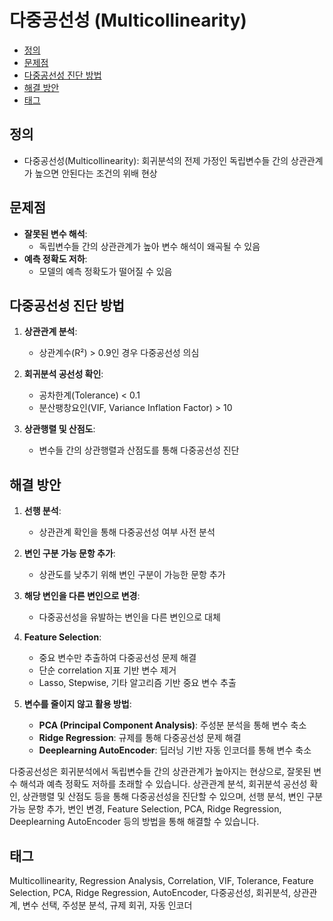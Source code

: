 # 다중공선성 (Multicollinearity)

<!-- mtoc-start -->

- [정의](#정의)
- [문제점](#문제점)
- [다중공선성 진단 방법](#다중공선성-진단-방법)
- [해결 방안](#해결-방안)
- [태그](#태그)

<!-- mtoc-end -->

## 정의

- 다중공선성(Multicollinearity): 회귀분석의 전제 가정인 독립변수들 간의 상관관계가 높으면 안된다는 조건의 위배 현상

## 문제점

- **잘못된 변수 해석**:
  - 독립변수들 간의 상관관계가 높아 변수 해석이 왜곡될 수 있음
- **예측 정확도 저하**:
  - 모델의 예측 정확도가 떨어질 수 있음

## 다중공선성 진단 방법

1. **상관관계 분석**:

   - 상관계수(R²) > 0.9인 경우 다중공선성 의심

2. **회귀분석 공선성 확인**:

   - 공차한계(Tolerance) < 0.1
   - 분산팽창요인(VIF, Variance Inflation Factor) > 10

3. **상관행렬 및 산점도**:
   - 변수들 간의 상관행렬과 산점도를 통해 다중공선성 진단

## 해결 방안

1. **선행 분석**:

   - 상관관계 확인을 통해 다중공선성 여부 사전 분석

2. **변인 구분 가능 문항 추가**:

   - 상관도를 낮추기 위해 변인 구분이 가능한 문항 추가

3. **해당 변인을 다른 변인으로 변경**:

   - 다중공선성을 유발하는 변인을 다른 변인으로 대체

4. **Feature Selection**:

   - 중요 변수만 추출하여 다중공선성 문제 해결
   - 단순 correlation 지표 기반 변수 제거
   - Lasso, Stepwise, 기타 알고리즘 기반 중요 변수 추출

5. **변수를 줄이지 않고 활용 방법**:
   - **PCA (Principal Component Analysis)**: 주성분 분석을 통해 변수 축소
   - **Ridge Regression**: 규제를 통해 다중공선성 문제 해결
   - **Deeplearning AutoEncoder**: 딥러닝 기반 자동 인코더를 통해 변수 축소

다중공선성은 회귀분석에서 독립변수들 간의 상관관계가 높아지는 현상으로, 잘못된 변수 해석과 예측 정확도 저하를 초래할 수 있습니다. 상관관계 분석, 회귀분석 공선성 확인, 상관행렬 및 산점도 등을 통해 다중공선성을 진단할 수 있으며, 선행 분석, 변인 구분 가능 문항 추가, 변인 변경, Feature Selection, PCA, Ridge Regression, Deeplearning AutoEncoder 등의 방법을 통해 해결할 수 있습니다.

## 태그

Multicollinearity, Regression Analysis, Correlation, VIF, Tolerance, Feature Selection, PCA, Ridge Regression, AutoEncoder, 다중공선성, 회귀분석, 상관관계, 변수 선택, 주성분 분석, 규제 회귀, 자동 인코더
